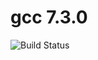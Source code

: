 # gcc 7.3.0

![Build Status](https://travis-ci.org/cyber-dojo-languages/gcc-7.3.0.svg?branch=master)
